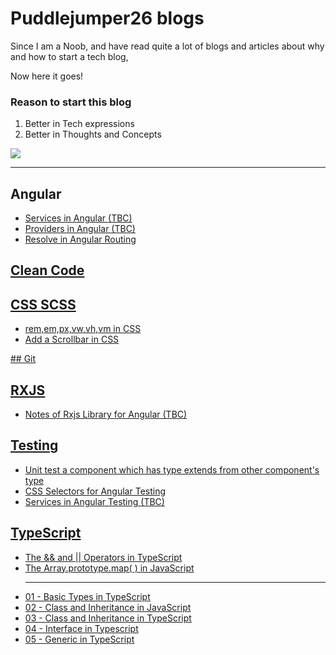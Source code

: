 # Puddlejumper26 blogs

Since I am a Noob, and have read quite a lot of blogs and articles about why and how to start a tech blog, 

Now here it goes!

### Reason to start this blog
1. Better in Tech expressions
2. Better in Thoughts and Concepts

<img src="https://user-images.githubusercontent.com/40550117/67723247-ba48d480-f9db-11e9-8d22-75fbb442a24a.jpg">

********************************************************************************

## Angular
<ul>
  <li><a href="https://github.com/puddlejumper26/blogs/issues/13">Services in Angular (TBC)</li>
  <li><a href="https://github.com/puddlejumper26/blogs/issues/14">Providers in Angular (TBC)</li>
  <li><a href="https://github.com/puddlejumper26/blogs/issues/16">Resolve in Angular Routing</li>
</ul>

## Clean Code

## CSS SCSS
<ul>
  <li><a href="https://github.com/puddlejumper26/blogs/issues/26">rem,em,px,vw,vh,vm in CSS</li>
  <li><a href="https://github.com/puddlejumper26/blogs/issues/28">Add a Scrollbar in CSS</li>
</ul>
## Git

## RXJS
<ul>
  <li><a href="https://github.com/puddlejumper26/blogs/issues/12">Notes of Rxjs Library for Angular (TBC)</li>
</ul>

## Testing
<ul>
  <li><a href="https://github.com/puddlejumper26/blogs/issues/3" target="_blank">Unit test a component which has type extends from other component's type</li>
  <li><a href="https://github.com/puddlejumper26/blogs/issues/4" target="_blank">CSS Selectors for Angular Testing</li>
  <li><a href="https://github.com/puddlejumper26/blogs/issues/15">Services in Angular Testing (TBC)</li>
</ul>

## TypeScript

<ul>
  <li><a href="https://github.com/puddlejumper26/blogs/issues/1" target="_blank">The && and || Operators in TypeScript </li>
  <li><a href="https://github.com/puddlejumper26/blogs/issues/2" target="_blank">The Array.prototype.map( ) in JavaScript</li>
  
  - - - - - - - - - - - - - -
  
  <li><a href="https://github.com/puddlejumper26/blogs/issues/19">01 - Basic Types in TypeScript</li>
  <li><a href="https://github.com/puddlejumper26/blogs/issues/23">02 - Class and Inheritance in JavaScript</li>
  <li><a href="https://github.com/puddlejumper26/blogs/issues/24">03 - Class and Inheritance in TypeScript</li>
  <li><a href="https://github.com/puddlejumper26/blogs/issues/25">04 - Interface in Typescript</li>
  <li><a href="https://github.com/puddlejumper26/blogs/issues/27">05 - Generic in TypeScript</li> 
<ul>

  

